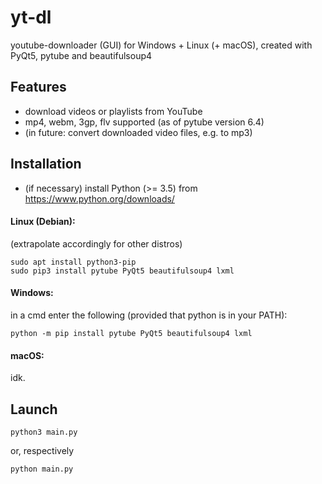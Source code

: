 # yt-dl
youtube-downloader (GUI) for Windows + Linux (+ macOS), created with PyQt5, pytube and beautifulsoup4

## Features
- download videos or playlists from YouTube
- mp4, webm, 3gp, flv supported (as of pytube version 6.4)
- (in future: convert downloaded video files, e.g. to mp3)

## Installation
- (if necessary) install Python (>= 3.5) from https://www.python.org/downloads/

#### Linux (Debian):
(extrapolate accordingly for other distros)
```
sudo apt install python3-pip
sudo pip3 install pytube PyQt5 beautifulsoup4 lxml
```
#### Windows:
in a cmd enter the following
(provided that python is in your PATH):
```
python -m pip install pytube PyQt5 beautifulsoup4 lxml
```
#### macOS:

idk.

## Launch
```
python3 main.py
```
or, respectively
```
python main.py
```
